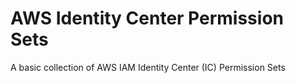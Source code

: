 # AWS Identity Center Permission Sets

A basic collection of AWS IAM Identity Center (IC) Permission Sets
